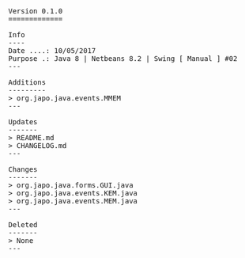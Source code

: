 <pre>

Version 0.1.0
=============

Info
----
Date ....: 10/05/2017
Purpose .: Java 8 | Netbeans 8.2 | Swing [ Manual ] #02
---

Additions
---------
> org.japo.java.events.MMEM
---

Updates
-------
> README.md
> CHANGELOG.md
---

Changes
-------
> org.japo.java.forms.GUI.java
> org.japo.java.events.KEM.java
> org.japo.java.events.MEM.java
---

Deleted
-------
> None
---

</pre>